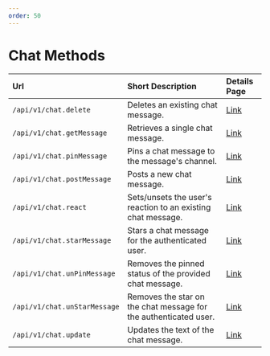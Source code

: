 ```yaml
---
order: 50
---
```


# Chat Methods
| Url | Short Description | Details Page |
| :--- | :--- | :--- |
| `/api/v1/chat.delete` | Deletes an existing chat message. | [Link](delete.md) |
| `/api/v1/chat.getMessage` | Retrieves a single chat message. | [Link](getMessage.md) |
| `/api/v1/chat.pinMessage` | Pins a chat message to the message's channel. | [Link](pinMessage.md) |
| `/api/v1/chat.postMessage` | Posts a new chat message. | [Link](postMessage.md) |
| `/api/v1/chat.react` | Sets/unsets the user's reaction to an existing chat message. | [Link](react.md) |
| `/api/v1/chat.starMessage` | Stars a chat message for the authenticated user. | [Link](starMessage.md) |
| `/api/v1/chat.unPinMessage` | Removes the pinned status of the provided chat message. | [Link](unPinMessage.md) |
| `/api/v1/chat.unStarMessage` | Removes the star on the chat message for the authenticated user. | [Link](unStarMessage.md) |
| `/api/v1/chat.update` | Updates the text of the chat message. | [Link](update.md) |
